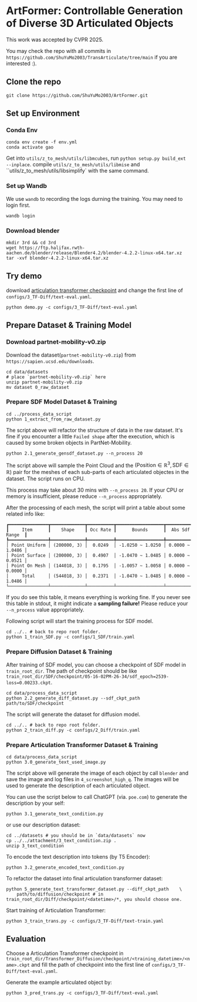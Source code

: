 # ArtFormer: Controllable Generation of Diverse 3D Articulated Objects

This work was accepted by CVPR 2025.

You may check the repo with all commits in `https://github.com/ShuYuMo2003/TransArticulate/tree/main` if you are interested :).

## Clone the repo
```
git clone https://github.com/ShuYuMo2003/ArtFormer.git
```

## Set up Environment

### Conda Env
```
conda env create -f env.yml
conda activate gao
```

Get into `utils/z_to_mesh/utils/libmcubes`, run `python setup.py build_ext --inplace`.
compile `utils/z_to_mesh/utils/libmise` and ``utils/z_to_mesh/utils/libsimplify` with the same command.

### Set up Wandb

We use `wandb` to recording the logs durning the training. You may need to login first.
```
wandb login
```

### Download blender
```
mkdir 3rd && cd 3rd
wget https://ftp.halifax.rwth-aachen.de/blender/release/Blender4.2/blender-4.2.2-linux-x64.tar.xz
tar -xvf blender-4.2.2-linux-x64.tar.xz
```

## Try demo
download [articulation transformer checkpoint]() and change the first line of `configs/3_TF-Diff/text-eval.yaml`.

```
python demo.py -c configs/3_TF-Diff/text-eval.yaml
```

## Prepare Dataset & Training Model

### Download partnet-mobility-v0.zip
Download the dataset(`partnet-mobility-v0.zip`) from `https://sapien.ucsd.edu/downloads`.
```
cd data/datasets
# place `partnet-mobility-v0.zip` here
unzip partnet-mobility-v0.zip
mv dataset 0_raw_dataset
```

### Prepare SDF Model Dataset & Training

```
cd ../process_data_script
python 1_extract_from_raw_dataset.py
```
The script above will refactor the structure of data in the raw dataset. It's fine if you encounter a little `Failed shape` after the execution, which is caused by some broken objects in PartNet-Mobility.


```
python 2.1_generate_gensdf_dataset.py --n_process 20
```
The script above will sample the $\text{Point Cloud}$ and the $(\text{Position} \in \mathbb{R}^3, \text{SDF} \in \mathbb{R})$ pair for the meshes of each sub-parts of each articulated objectes in the dataset. The script runs on CPU.

This process may take about $30$ mins with `--n_process 20`. If your CPU or memory is insufficient, please reduce `--n_process` appropriately.

After the processing of each mesh, the script will print a table about some related info like:
```
┏━━━━━━━━━━━━━━━┳━━━━━━━━━━━━━┳━━━━━━━━━━┳━━━━━━━━━━━━━━━━━━┳━━━━━━━━━━━━━━━━━┓
┃     Item      ┃    Shape    ┃ Occ Rate ┃      Bounds      ┃  Abs Sdf Range  ┃
┡━━━━━━━━━━━━━━━╇━━━━━━━━━━━━━╇━━━━━━━━━━╇━━━━━━━━━━━━━━━━━━╇━━━━━━━━━━━━━━━━━┩
│ Point Uniform │ (200000, 3) │  0.0249  │ -1.0250 ~ 1.0250 │ 0.0000 ~ 1.0486 │
│ Point Surface │ (200000, 3) │  0.4907  │ -1.0470 ~ 1.0485 │ 0.0000 ~ 0.0521 │
│ Point On Mesh │ (144018, 3) │  0.1795  │ -1.0057 ~ 1.0058 │ 0.0000 ~ 0.0000 │
│     Total     │ (544018, 3) │  0.2371  │ -1.0470 ~ 1.0485 │ 0.0000 ~ 1.0486 │
└───────────────┴─────────────┴──────────┴──────────────────┴─────────────────┘
```
If you do see this table, it means everything is working fine. If you never see this table in stdout, it might indicate a **sampling failure!** Please reduce your `--n_process` value appropriately.


Following script will start the training process for SDF model.
```
cd ../.. # back to repo root folder.
python 1_train_SDF.py -c configs/1_SDF/train.yaml
```

### Prepare Diffusion Dataset & Training
After training of SDF model, you can choose a checkpoint of SDF model in `train_root_dir`. The path of checkpoint should be like `train_root_dir/SDF/checkpoint/05-16-02PM-26-34/sdf_epoch=2539-loss=0.00233.ckpt`.

```
cd data/process_data_script
python 2.2_generate_diff_dataset.py --sdf_ckpt_path path/to/SDF/checkpoint
```
The script will generate the dataset for diffusion model.

```
cd ../.. # back to repo root folder.
python 2_train_diff.py -c configs/2_Diff/train.yaml
```

### Prepare Articulation Transformer Dataset & Training

```
cd data/process_data_script
python 3.0_generate_text_used_image.py
```
The script above will generate the image of each object by call `blender` and save the image and log files in `4_screenshot_high_q`.
The images will be used to generate the description of each articulated object.


You can use the script below to call ChatGPT (via. `poe.com`) to generate the description by your self:
```
python 3.1_generate_text_condition.py
```
or use our description dataset:
```
cd ../datasets # you should be in `data/datasets` now
cp ../../attachment/3_text_condition.zip .
unzip 3_text_condition
```

To encode the text description into tokens (by T5 Encoder):
```
python 3.2_generate_encoded_text_condition.py
```

To refactor the dataset into final articulation transformer dataset:
```
python 5_generate_text_transformer_dataset.py --diff_ckpt_path    \
    path/to/diffusion/checkpoint # in train_root_dir/Diff/checkpoint/<datetime>/*, you should choose one.
```

Start training of Articulation Transformer:
```
python 3_train_trans.py -c configs/3_TF-Diff/text-train.yaml
```

## Evaluation
Choose a Articulation Transformer checkpoint in `train_root_dir/Transformer_Diffusion/checkpoint/<training_datetime>/<name>.ckpt` and fill the path of checkpoint into the first line of  `configs/3_TF-Diff/text-eval.yaml`.

Generate the example articulated object by:
```
python 3_pred_trans.py -c configs/3_TF-Diff/text-eval.yaml
```